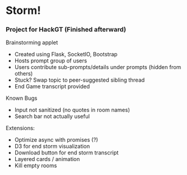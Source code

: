 # Storm!
### Project for HackGT (Finished afterward)

Brainstorming applet
- Created using Flask, SocketIO, Bootstrap
- Hosts prompt group of users
- Users contribute sub-prompts/details under prompts (hidden from others)
- Stuck? Swap topic to peer-suggested sibling thread
- End Game transcript provided

Known Bugs
- Input not sanitized (no quotes in room names)
- Search bar not actually useful


Extensions:	
- Optimize async with promises (?)
- D3 for end storm visualization
- Download button for end storm transcript
- Layered cards / animation
- Kill empty rooms
